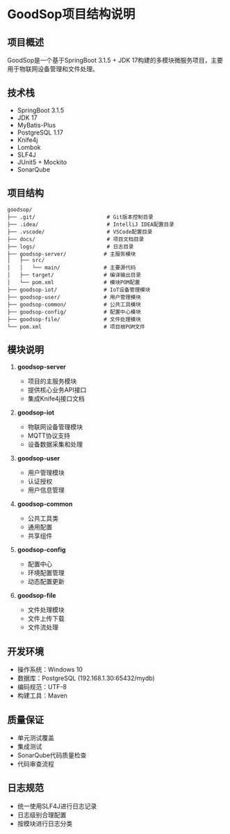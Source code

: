 # GoodSop项目结构说明

## 项目概述
GoodSop是一个基于SpringBoot 3.1.5 + JDK 17构建的多模块微服务项目，主要用于物联网设备管理和文件处理。

## 技术栈
- SpringBoot 3.1.5
- JDK 17
- MyBatis-Plus
- PostgreSQL 1.17
- Knife4j
- Lombok
- SLF4J
- JUnit5 + Mockito
- SonarQube

## 项目结构

```
goodsop/
├── .git/                       # Git版本控制目录
├── .idea/                      # IntelliJ IDEA配置目录
├── .vscode/                    # VSCode配置目录
├── docs/                       # 项目文档目录
├── logs/                       # 日志目录
├── goodsop-server/            # 主服务模块
│   ├── src/
│   │   └── main/              # 主要源代码
│   ├── target/                # 编译输出目录
│   └── pom.xml                # 模块POM配置
├── goodsop-iot/               # IoT设备管理模块
├── goodsop-user/              # 用户管理模块
├── goodsop-common/            # 公共工具模块
├── goodsop-config/            # 配置中心模块
├── goodsop-file/              # 文件处理模块
└── pom.xml                    # 项目根POM文件

```

## 模块说明

1. **goodsop-server**
   - 项目的主服务模块
   - 提供核心业务API接口
   - 集成Knife4j接口文档

2. **goodsop-iot**
   - 物联网设备管理模块
   - MQTT协议支持
   - 设备数据采集和处理

3. **goodsop-user**
   - 用户管理模块
   - 认证授权
   - 用户信息管理

4. **goodsop-common**
   - 公共工具类
   - 通用配置
   - 共享组件

5. **goodsop-config**
   - 配置中心
   - 环境配置管理
   - 动态配置更新

6. **goodsop-file**
   - 文件处理模块
   - 文件上传下载
   - 文件流处理

## 开发环境

- 操作系统：Windows 10
- 数据库：PostgreSQL (192.168.1.30:65432/mydb)
- 编码规范：UTF-8
- 构建工具：Maven

## 质量保证

- 单元测试覆盖
- 集成测试
- SonarQube代码质量检查
- 代码审查流程

## 日志规范

- 统一使用SLF4J进行日志记录
- 日志级别合理配置
- 按模块进行日志分类 
